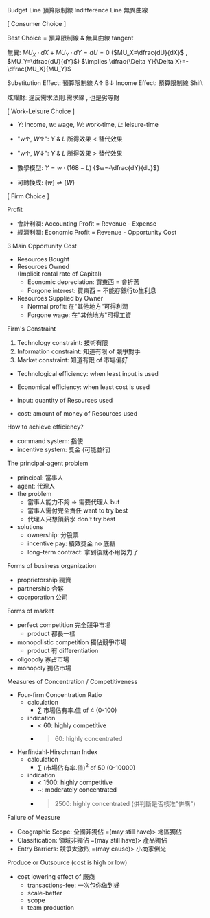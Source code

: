 Budget Line 預算限制線
Indifference Line 無異曲線

[ Consumer Choice ]

Best Choice = 預算限制線 & 無異曲線 tangent

無異: $MU_X\cdot dX +MU_Y\cdot dY=dU=0$  ($MU_X=\dfrac{dU}{dX}$ , $MU_Y=\dfrac{dU}{dY}$)
	 $\implies \dfrac{\Delta Y}{\Delta X}=-\dfrac{MU_X}{MU_Y}$

Substitution Effect: 預算限制線 A↑ B↓
Income Effect: 預算限制線 Shift 

炫耀財: 違反需求法則.需求線 , 也是劣等財

[ Work-Leisure Choice ]

- $Y$: income, $w$: wage, $W$: work-time, $L$: leisure-time

- "$w$↑, $W$↑": $Y$ & $L$ 所得效果 < 替代效果
- "$w$↑, $W$↓": $Y$ & $L$ 所得效果 > 替代效果

- 數學模型: $Y=w\cdot(168-L)$   {$w=-\dfrac{dY}{dL}$}
- 可轉換成: $\{w\}\rightleftharpoons \{W\}$


[ Firm Choice ]

Profit
- 會計利潤: Accounting Profit = Revenue - Expense
- 經濟利潤: Economic Profit = Revenue - Opportunity Cost

3 Main Opportunity Cost
- Resources Bought
- Resources Owned              
  (Implicit rental rate of Capital)
	- Economic depreciation: 買東西 = 會折舊
	- Forgone interest:      買東西 = 不能存銀行to生利息
- Resources Supplied by Owner
	- Normal profit:  在"其他地方"可得利潤
	- Forgone wage:   在"其他地方"可得工資

Firm's Constraint
1. Technology constraint: 技術有限
2. Information constraint: 知道有限 of 競爭對手
3. Market constraint: 知道有限 of 市場偏好

- Technological efficiency: when least input is used
- Economical efficiency: when least cost is used

- input: quantity of Resources used
- cost: amount of money of Resources used

How to achieve efficiency?
- command system:   指使
- incentive system: 獎金  (可能並行)

The principal-agent problem
- principal: 當事人
- agent: 代理人
- the problem
	- 當事人能力不夠 => 需要代理人 but
	- 當事人需付完全責任 want to try best
	- 代理人只想領薪水 don't try best
- solutions
	- ownership: 分股票
	- incentive pay: 績效獎金 no 底薪
	- long-term contract: 拿到後就不用努力了

Forms of business organization
- proprietorship 獨資
- partnership    合夥
- coorporation   公司

Forms of market
- perfect competition 完全競爭市場
	- product 都長一樣
- monopolistic competition 獨佔競爭市場
	- product 有 differentiation
- oligopoly 寡占市場
- monopoly 獨佔市場

Measures of Concentration / Competitiveness
- Four-firm Concentration Ratio
	- calculation
		- $\sum$ 市場佔有率.值 of 4    (0-100)
	- indication
		- < 60: highly competitive
		- > 60: highly concentrated
- Herfindahl-Hirschman Index
	- calculation
		- $\sum$ (市場佔有率.值)$^2$ of 50    (0-10000)
	- indication
		- < 1500: highly competitive
		- ~:      moderately concentrated
		- > 2500: highly concentrated      (供判斷是否核准"併購")

Failure of Measure
- Geographic Scope: 全國非獨佔 =(may still have)> 地區獨佔
- Classification: 領域非獨佔 =(may still have)> 產品獨佔
- Entry Barriers: 競爭太激烈 =(may cause)> 小商家倒光

Produce or Outsource (cost is high or low)
- cost lowering effect of 廠商
	- transactions-fee: 一次包你做到好
	- scale-better
	- scope
	- team production